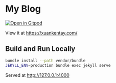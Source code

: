 # My Blog

[![Open in Gitpod](https://gitpod.io/button/open-in-gitpod.svg)](https://gitpod.io/#https://github.com/yaeba/yaeba.github.io/)

View it at https://xuankentay.com/

## Build and Run Locally

```bash
bundle install --path vendor/bundle
JEKYLL_ENV=production bundle exec jekyll serve
```

Served at http://127.0.0.1:4000

